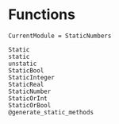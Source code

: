 # Functions

```@meta
CurrentModule = StaticNumbers
```

```@docs
Static
static
unstatic
StaticBool
StaticInteger
StaticReal
StaticNumber
StaticOrInt
StaticOrBool
@generate_static_methods
```
